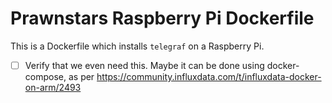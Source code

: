 # Prawnstars Raspberry Pi Dockerfile

This is a Dockerfile which installs `telegraf` on a Raspberry Pi.

- [ ] Verify that we even need this.  Maybe it can be done using docker-compose, as per https://community.influxdata.com/t/influxdata-docker-on-arm/2493
